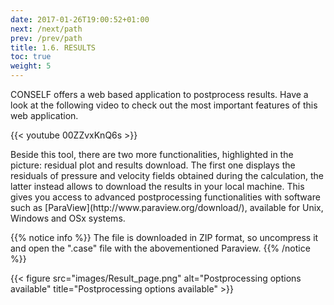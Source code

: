 ```yaml
---
date: 2017-01-26T19:00:52+01:00
next: /next/path
prev: /prev/path
title: 1.6. RESULTS
toc: true
weight: 5
---
```


CONSELF offers a web based application to postprocess results. Have a look at the following video to check out the most important features of this web application.

{{< youtube 00ZZvxKnQ6s >}}

</center>
Beside this tool, there are two more functionalities, highlighted in the picture: residual plot and results download. The first one displays the residuals of pressure and velocity fields obtained during the calculation, the latter instead allows to download the results in your local machine. This gives you access to advanced postprocessing functionalities with software such as [ParaView](http://www.paraview.org/download/), available for Unix, Windows and OSx systems.

{{% notice info %}}
The file is downloaded in ZIP format, so uncompress it and open the ".case" file with the abovementioned Paraview.
{{% /notice %}}

{{< figure src="images/Result_page.png" alt="Postprocessing options available" title="Postprocessing options available" >}}